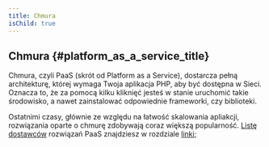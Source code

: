 ```yaml
---
title: Chmura
isChild: true
---
```


## Chmura {#platform_as_a_service_title}

Chmura, czyli PaaS (skrót od Platform as a Service), dostarcza pełną architekturę, której wymaga Twoja aplikacja PHP,
aby być dostępna w Sieci. Oznacza to, że za pomocą kilku kliknięć jesteś w stanie uruchomić takie środowisko, a nawet
zainstalować odpowiednie frameworki, czy biblioteki.

Ostatnimi czasy, głównie ze względu na łatwość skalowania apliakcji, rozwiązania oparte o chmurę zdobywają coraz
większą popularność. [Listę dostawców](#paas_providers) rozwiązań PaaS znajdziesz w rozdziale [linki](#resources_title);
 